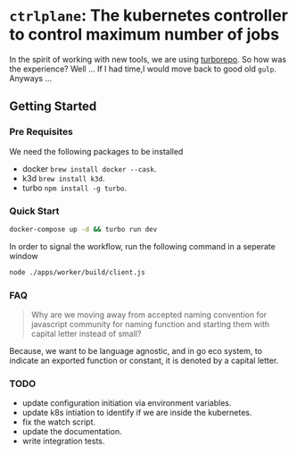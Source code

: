 # `ctrlplane`: The kubernetes controller to control maximum number of jobs

In the spirit of working with new tools, we are using [turborepo](https://turborepo.org). So how was the experience? Well ... If I had time,I would move back to good old `gulp`. Anyways ...

## Getting Started

### Pre Requisites

We need the following packages to be installed

- docker `brew install docker --cask`.
- k3d `brew install k3d`.
- turbo `npm install -g turbo`.

### Quick Start

```bash
docker-compose up -d && turbo run dev
```

In order to signal the workflow, run the following command in a seperate window

```bash
node ./apps/worker/build/client.js
```

### FAQ

> Why are we moving away from accepted naming convention for javascript community for naming function and starting them with capital letter instead of small?

Because, we want to be language agnostic, and in go eco system, to indicate an exported function or constant, it is denoted by a capital letter.

### TODO

- update configuration initiation via environment variables.
- update k8s intiation to identify if we are inside the kubernetes.
- fix the watch script.
- update the documentation.
- write integration tests.

